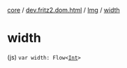 [core](../../index.md) / [dev.fritz2.dom.html](../index.md) / [Img](index.md) / [width](./width.md)

# width

(js) `var width: Flow<`[`Int`](https://kotlinlang.org/api/latest/jvm/stdlib/kotlin/-int/index.html)`>`